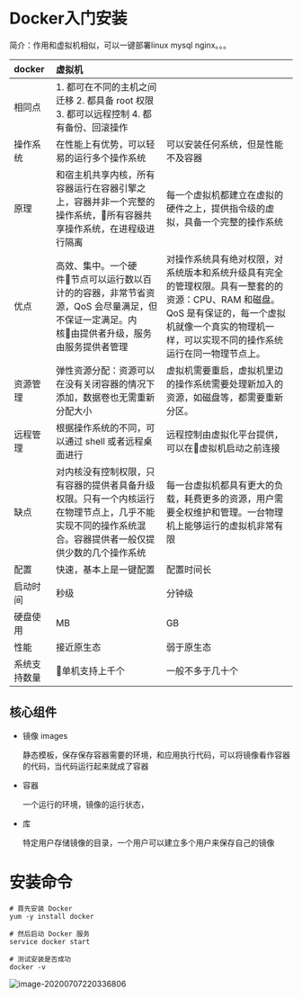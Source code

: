 # Docker入门安装

简介：作用和虚拟机相似，可以一键部署linux mysql nginx。。。

| docker       | 虚拟机                                                       |                                                              |
| :----------- | :----------------------------------------------------------- | ------------------------------------------------------------ |
| 相同点       | 1. 都可在不同的主机之间迁移 2. 都具备 root 权限 3. 都可以远程控制 4. 都有备份、回滚操作 |                                                              |
| 操作系统     | 在性能上有优势，可以轻易的运行多个操作系统                   | 可以安装任何系统，但是性能不及容器                           |
| 原理         | 和宿主机共享内核，所有容器运行在容器引擎之上，容器并非一个完整的操作系统，所有容器共享操作系统，在进程级进行隔离 | 每一个虚拟机都建立在虚拟的硬件之上，提供指令级的虚拟，具备一个完整的操作系统 |
| 优点         | 高效、集中。一个硬件节点可以运行数以百计的的容器，非常节省资源，QoS 会尽量满足，但不保证一定满足。内核由提供者升级，服务由服务提供者管理 | 对操作系统具有绝对权限，对系统版本和系统升级具有完全的管理权限。具有一整套的的资源：CPU、RAM 和磁盘。QoS 是有保证的，每一个虚拟机就像一个真实的物理机一样，可以实现不同的操作系统运行在同一物理节点上。 |
| 资源管理     | 弹性资源分配：资源可以在没有关闭容器的情况下添加，数据卷也无需重新分配大小 | 虚拟机需要重启，虚拟机里边的操作系统需要处理新加入的资源，如磁盘等，都需要重新分区。 |
| 远程管理     | 根据操作系统的不同，可以通过 shell 或者远程桌面进行          | 远程控制由虚拟化平台提供，可以在虚拟机启动之前连接           |
| 缺点         | 对内核没有控制权限，只有容器的提供者具备升级权限。只有一个内核运行在物理节点上，几乎不能实现不同的操作系统混合。容器提供者一般仅提供少数的几个操作系统 | 每一台虚拟机都具有更大的负载，耗费更多的资源，用户需要全权维护和管理。一台物理机上能够运行的虚拟机非常有限 |
| 配置         | 快速，基本上是一键配置                                       | 配置时间长                                                   |
| 启动时间     | 秒级                                                         | 分钟级                                                       |
| 硬盘使用     | MB                                                           | GB                                                           |
| 性能         | 接近原生态                                                   | 弱于原生态                                                   |
| 系统支持数量 | 单机支持上千个                                               | 一般不多于几十个                                             |

## 核心组件

- 镜像 images

  静态模板，保存保存容器需要的环境，和应用执行代码，可以将镜像看作容器的代码，当代码运行起来就成了容器

- 容器 

  一个运行的环境，镜像的运行状态，

- 库

  特定用户存储镜像的目录，一个用户可以建立多个用户来保存自己的镜像

# 安装命令

```shell
# 首先安装 Docker
yum -y install docker

# 然后启动 Docker 服务
service docker start

# 测试安装是否成功
docker -v
```

![image-20200707220336806](D:\OneDrive\随心记\Docker学习\image\image-20200707220336806.png)